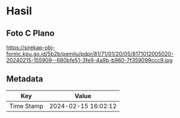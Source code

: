 # Hasil

## Foto C Plano

https://sirekap-obj-formc.kpu.go.id/5b2b/pemilu/pdpr/81/71/01/20/05/8171012005020-20240215-155909--680bfe51-3fe9-4a9b-b960-7f359099ccc9.jpg


## Metadata

| Key        | Value               |
| ---------- | ------------------- |
| Time Stamp | 2024-02-15 16:02:12 |



